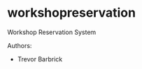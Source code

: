 workshopreservation
===================

Workshop Reservation System

Authors:
<ul>
  <li>Trevor Barbrick</li>
</ul>
